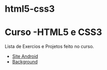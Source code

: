 # html5-css3
 <h1>Curso -HTML5 e CSS3</h1>
<p>Lista de Exercios e Projetos feito no curso.</p>

<ul>
<li><a href="https://albertomonteirojunior.github.io/html5-css3/Exercicios/Desafio/index.html">Site Android </a></li>
<li><a href="https://albertomonteirojunior.github.io/html5-css3/Exercicios/EX021/fundo005.html">Background </a></li>

</ul>